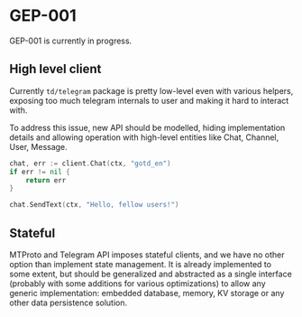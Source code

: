 # GEP-001

GEP-001 is currently in progress.

## High level client

Currently `td/telegram` package is pretty low-level even with various helpers,
exposing too much telegram internals to user and making it hard to interact with.

To address this issue, new API should be modelled, hiding implementation details
and allowing operation with high-level entities like Chat, Channel, User, Message.


```go
chat, err := client.Chat(ctx, "gotd_en")
if err != nil {
	return err
}

chat.SendText(ctx, "Hello, fellow users!")
```

## Stateful

MTProto and Telegram API imposes stateful clients, and we have no other option than
implement state management. It is already implemented to some extent, but should be
generalized and abstracted as a single interface (probably with some additions for various optimizations)
to allow any generic implementation: embedded database, memory, KV storage or any other data persistence solution. 